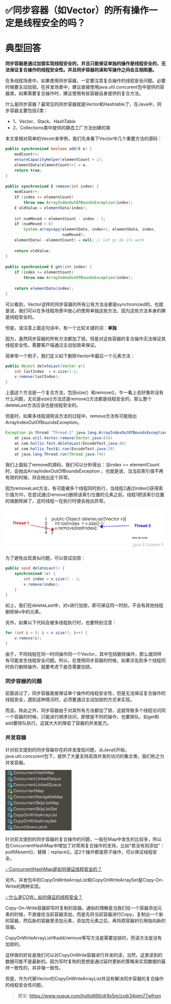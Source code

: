 # ✅同步容器（如Vector）的所有操作一定是线程安全的吗？


# 典型回答

**同步容器是通过加锁实现线程安全的，并且只能保证单独的操作是线程安全的，无法保证复合操作的线程安全性。并且同步容器的读和写操作之间会互相阻塞。**

在多线程场景中，如果使用同步容器，一定要注意复合操作的线程安全问题。必要时候要主动加锁。在并发场景中，建议直接使用java.util.concurent包中提供的容器类，如果需要复合操作时，建议使用有些容器自身提供的复合方法。

什么是同步容器？最常见的同步容器就是Vector和Hashtable了，在Java中，同步容器主要包括2类：

- 1、Vector、Stack、HashTable
- 2、Collections类中提供的静态工厂方法创建的类

本文拿相对简单的Vecotr来举例，我们先来看下Vector中几个重要方法的源码：

```java
public synchronized boolean add(E e) {
    modCount++;
    ensureCapacityHelper(elementCount + 1);
    elementData[elementCount++] = e;
    return true;
}

public synchronized E remove(int index) {
    modCount++;
    if (index >= elementCount)
        throw new ArrayIndexOutOfBoundsException(index);
    E oldValue = elementData(index);

    int numMoved = elementCount - index - 1;
    if (numMoved > 0)
        System.arraycopy(elementData, index+1, elementData, index,
                         numMoved);
    elementData[--elementCount] = null; // Let gc do its work

    return oldValue;
}

public synchronized E get(int index) {
    if (index >= elementCount)
        throw new ArrayIndexOutOfBoundsException(index);

    return elementData(index);
}
```

可以看到，Vector这样的同步容器的所有公有方法全都是synchronized的，也就是说，我们可以在多线程场景中放心的使用单独这些方法，因为这些方法本身的确是线程安全的。

但是，请注意上面这句话中，有一个比较关键的词：**单独**

因为，虽然同步容器的所有方法都加了锁，但是对这些容器的复合操作无法保证其线程安全性。需要客户端通过主动加锁来保证。

简单举一个例子，我们定义如下删除Vector中最后一个元素方法：

```java
public Object deleteLast(Vector v){
    int lastIndex  = v.size()-1;
    v.remove(lastIndex);
}
```

上面这个方法是一个复合方法，包括size(）和remove()，乍一看上去好像并没有什么问题，无论是size()方法还是remove()方法都是线程安全的，那么整个deleteLast方法应该也是线程安全的。

但是时，如果多线程调用该方法的过程中，remove方法有可能抛出ArrayIndexOutOfBoundsException。

```java
Exception in thread "Thread-1" java.lang.ArrayIndexOutOfBoundsException: Array index out of range: 879
    at java.util.Vector.remove(Vector.java:834)
    at com.hollis.Test.deleteLast(EncodeTest.java:40)
    at com.hollis.Test$2.run(EncodeTest.java:28)
    at java.lang.Thread.run(Thread.java:748)
```

我们上面贴了remove的源码，我们可以分析得出：当index >= elementCount时，会抛出ArrayIndexOutOfBoundsException ，也就是说，当当前索引值不再有效的时候，将会抛出这个异常。

因为removeLast方法，有可能被多个线程同时执行，当线程2通过index()获得索引值为10，在尝试通过remove()删除该索引位置的元素之前，线程1把该索引位置的值删除掉了，这时线程一在执行时便会抛出异常。

![1705728607475-03116499-bc2e-44ec-89dc-9c96b919fd5a.jpeg](./img/T94JV7RedNNRCcpk/1705728607475-03116499-bc2e-44ec-89dc-9c96b919fd5a-172247.jpeg)

 
为了避免出现类似问题，可以尝试加锁：

```java
public void deleteLast() {
    synchronized (v) {
        int index = v.size() - 1;
        v.remove(index);
    }
}
```

如上，我们在deleteLast中，对v进行加锁，即可保证同一时刻，不会有其他线程删除掉v中的元素。

另外，如果以下代码会被多线程执行时，也要特别注意：

```java
for (int i = 0; i < v.size(); i++) {
    v.remove(i);
}
```

由于，不同线程在同一时间操作同一个Vector，其中包括删除操作，那么就同样有可能发生线程安全问题。所以，在使用同步容器的时候，如果涉及到多个线程同时执行删除操作，就要考虑下是否需要加锁。


### 同步容器的问题
前面说过了，同步容器直接保证单个操作的线程安全性，但是无法保证复合操作的线程安全，遇到这种情况时，必须要通过主动加锁的方式来实现。

而且，除此之外，同步容器由于对其所有方法都加了锁，这就导致多个线程访问同一个容器的时候，只能进行顺序访问，即使是不同的操作，也要排队，如get和add要排队执行。这就大大的降低了容器的并发能力。


### 并发容器
针对前文提到的同步容器存在的并发度低问题，从Java5开始，java.util.concurent包下，提供了大量支持高效并发的访问的集合类，我们称之为并发容器。

![1705728673343-b632dcc9-3770-4abd-84e2-e929c43472a4.jpeg](./img/T94JV7RedNNRCcpk/1705728673343-b632dcc9-3770-4abd-84e2-e929c43472a4-136999.jpeg)

针对前文提到的同步容器的复合操作的问题，一般在Map中发生的比较多，所以在ConcurrentHashMap中增加了对常用复合操作的支持，比如"若没有则添加"：putIfAbsent()，替换：replace()。这2个操作都是原子操作，可以保证线程安全。

[✅ConcurrentHashMap是如何保证线程安全的？](https://www.yuque.com/hollis666/dr9x5m/seuqd9oynk2enp9t?view=doc_embed)

另外，并发包中的CopyOnWriteArrayList和CopyOnWriteArraySet是Copy-On-Write的两种实现。

[✅什么是COW，如何保证的线程安全？](https://www.yuque.com/hollis666/dr9x5m/sn842t5l24dmlsp4?view=doc_embed)

Copy-On-Write容器即写时复制的容器。通俗的理解是当我们往一个容器添加元素的时候，不直接往当前容器添加，而是先将当前容器进行Copy，复制出一个新的容器，然后新的容器里添加元素，添加完元素之后，再将原容器的引用指向新的容器。

CopyOnWriteArrayList中add/remove等写方法是需要加锁的，而读方法是没有加锁的。

这样做的好处是我们可以对CopyOnWrite容器进行并发的读，当然，这里读到的数据可能不是最新的。因为写时复制的思想是通过延时更新的策略来实现数据的最终一致性的，并非强一致性。

但是，作为代替Vector的CopyOnWriteArrayList并没有解决同步容器的复合操作的线程安全性问题。


> 原文: <https://www.yuque.com/hollis666/dr9x5m/zvdr34qim77wfrsm>